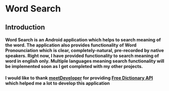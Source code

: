 # Word Search

## Introduction

#### Word Search is an Android application which helps to search meaning of the word. The application also provides functionality of Word Pronounciation which is clear, completely-natural, pre-recorded by native speakers. Right now, I have provided functionality to search meaning of word in english only. Multiple languages meaning search functionality will be implemented soon as I get completed with my other projects.

#### I would like to thank [meetDeveloper](https://github.com/meetDeveloper) for providing [Free Dictionary API]() which helped me a lot to develop this application

